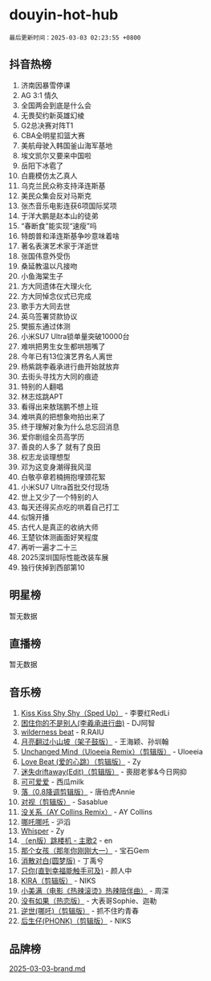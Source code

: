 # douyin-hot-hub

`最后更新时间：2025-03-03 02:23:55 +0800`

## 抖音热榜

1. 济南因暴雪停课
1. AG 3:1 情久
1. 全国两会到底是什么会
1. 无畏契约新英雄幻棱
1. G2总决赛对阵T1
1. CBA全明星扣篮大赛
1. 美航母驶入韩国釜山海军基地
1. 埃文凯尔又要来中国啦
1. 岳阳下冰雹了
1. 白鹿模仿太乙真人
1. 乌克兰民众称支持泽连斯基
1. 美民众集会反对马斯克
1. 张杰音乐电影连获6项国际奖项
1. 于洋大鹏是赵本山的徒弟
1. “春断食”能实现“速瘦”吗
1. 特朗普和泽连斯基争吵意味着啥
1. 著名表演艺术家于洋逝世
1. 张国伟意外受伤
1. 桑延教温以凡接吻
1. 小鱼海棠生子
1. 方大同遗体在大理火化
1. 方大同悼念仪式已完成
1. 歌手方大同去世
1. 英乌签署贷款协议
1. 樊振东通过体测
1. 小米SU7 Ultra锁单量突破10000台
1. 难哄把男生女生都哄翘嘴了
1. 今年已有13位演艺界名人离世
1. 杨紫跳李羲承进行曲开始就放弃
1. 去街头寻找方大同的痕迹
1. 特别的人翻唱
1. 林志炫跳APT
1. 看得出来敖瑞鹏不想上班
1. 难哄真的把想象吻拍出来了
1. 终于理解对象为什么总忘回消息
1. 爱你剧组全员高学历
1. 善良的人多了 就有了良田
1. 权志龙谈理想型
1. 邓为这变身潮得我风湿
1. 白敬亭章若楠拥抱埋颈花絮
1. 小米SU7 Ultra首批交付现场
1. 世上又少了一个特别的人
1. 每天还得买点吃的哄着自己打工
1. 似锦开播
1. 古代人是真正的收纳大师
1. 王楚钦体测画面好笑程度
1. 再听一遍才二十三
1. 2025深圳国际性能改装车展
1. 独行侠掉到西部第10

## 明星榜

暂无数据

## 直播榜

暂无数据

## 音乐榜

1. [Kiss Kiss Shy Shy（Sped Up）](https://sf3-cdn-tos.douyinstatic.com/obj/tos-cn-ve-2774/oYpXDAeGgQK0zfPaji7iKUixpCXFGILeLGmvYA) - 李要红RedLi
1. [困住你的不是别人(李羲承进行曲)](https://sf5-hl-cdn-tos.douyinstatic.com/obj/tos-cn-ve-2774/okWrrVL1iQGZbfHVeCPAe7IaerYfM2jEQi5mNI) - DJ阿智
1. [wilderness beat](https://sf3-cdn-tos.douyinstatic.com/obj/tos-cn-ve-2774/o0oBmODSFCpfFdLRGzAAFC2ah9AIMEQfAOueVE) - R.RAIU
1. [月亮翻过小山坡（架子鼓版）](https://sf3-cdn-tos.douyinstatic.com/obj/tos-cn-ve-2774/oMNeN2LYSVP6MMtoAQFGfeQDeftQqYPEErIl8Y) - 王海颖、孙圳翰
1. [Unchanged Mind（Uloeeia Remix）（剪辑版）](https://sf3-cdn-tos.douyinstatic.com/obj/tos-cn-ve-2774/oIHYu1YfsziJqmggAqBsXOiiI2Y1QB6I61RsMW) - Uloeeia
1. [Love Beat  (爱的心跳）（剪辑版）](https://sf3-cdn-tos.douyinstatic.com/obj/tos-cn-ve-2774/oUlARwvEINIisZ9nCnKMZiYFGfCCYLtDADDBge) - Zy
1. [迷失driftaway(Edit)（剪辑版）](https://sf3-cdn-tos.douyinstatic.com/obj/tos-cn-ve-2774/ogaa1xGNeFO6FCaMgO8PzzAceEI4fBLDMi15H3) - 喪甜老爹&今日网抑
1. [可可爱爱](https://sf3-cdn-tos.douyinstatic.com/obj/tos-cn-ve-2774/0deb1e75aea643b9927ba26aaafa29dd) - 西瓜milk
1. [落（0.8降调剪辑版）](https://sf3-cdn-tos.douyinstatic.com/obj/tos-cn-ve-2774/ociN0WUv3APijBYr6DUmAHmdkZ5MjM6gIF3iA) - 唐伯虎Annie
1. [对视（剪辑版）](https://sf3-cdn-tos.douyinstatic.com/obj/tos-cn-ve-2774/ogKtIhiB0WfAa18F9z3uWODMtZi2ysB1VuAIsQ) - Sasablue
1. [没关系（AY Collins Remix）](https://sf3-cdn-tos.douyinstatic.com/obj/tos-cn-ve-2774/oIBbI5Ghw4zdUCQMJrDEFaAQilZP3EIDSi7MW) - AY Collins
1. [哪吒哪吒](https://sf3-cdn-tos.douyinstatic.com/obj/tos-cn-ve-2774/oUkQCgCDnBanFehFEFQDxCQntAOIfp9gyZYFVo) - 沪滔
1. [Whisper](https://sf3-cdn-tos.douyinstatic.com/obj/tos-cn-ve-2774/oEeYKDxIDCFuArkftgkGqCnG7xZtRC2rEMKBQi) - Zy
1. [（en版）跳楼机 - 主歌2](https://sf3-cdn-tos.douyinstatic.com/obj/tos-cn-ve-2774/oklN6GvgQ2L8DpPeaAGf1gPeyKzjXFwHIwoCZv) - en
1. [那个女孩（那年你刚刚大一）](https://sf3-cdn-tos.douyinstatic.com/obj/tos-cn-ve-2774/o4IZw7TlivwiBBBMA2rIgWrGNIrjFroh6bPqQ) - 宝石Gem
1. [消散对白(圆梦版)](https://sf3-cdn-tos.douyinstatic.com/obj/tos-cn-ve-2774/og4jB5I5IizzoZVAAAzWgBMAsMDWoArfwBOiFs) - 丁禹兮
1. [只你(直到幸福能触手可及)](https://sf5-hl-cdn-tos.douyinstatic.com/obj/tos-cn-ve-2774/o0lBkRDzFTeaVSUz3ZZSCBVtZ5DIMQGfgmEAuE) - 颜人中
1. [KIRA（剪辑版）](https://sf3-cdn-tos.douyinstatic.com/obj/tos-cn-ve-2774/o0Bq3TvdHqOfzihWrHyABMociuMA3Inwsbx9Wi) - NIKS
1. [小美满（电影《热辣滚烫》热辣陪伴曲）](https://sf3-cdn-tos.douyinstatic.com/obj/tos-cn-ve-2774/o0GAn2lSgfZIDUgtevCGDQYnFg4CwnrBaxbTZL) - 周深
1. [没有如果（热恋版）](https://sf3-cdn-tos.douyinstatic.com/obj/tos-cn-ve-2774/o4iETqbxIThtCXlBeV0DfAhZsbCFGhagYupnMx) - 大表哥Sophie、迦勒
1. [逆世(哪吒)（剪辑版）](https://sf3-cdn-tos.douyinstatic.com/obj/tos-cn-ve-2774/oMIEZAfEogrLnzfDWMBiZKCWuXIUFLtRDsOFWs) - 抓不住旳青春
1. [后生仔(PHONK)（剪辑版）](https://sf3-cdn-tos.douyinstatic.com/obj/tos-cn-ve-2774/o0TzmfumdQAJ1aGG9F5LfTXIYeGcqYKRPAeFdJ) - NIKS

## 品牌榜

[2025-03-03-brand.md](2025-03-03-brand.md)
